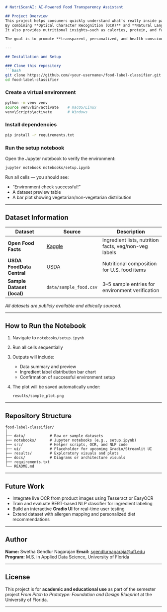 

````markdown
# NutriScanAI: AI-Powered Food Transparency Assistant

## Project Overview
This project helps consumers quickly understand what’s really inside packaged food items.  
By combining **Optical Character Recognition (OCR)** and **Natural Language Processing (NLP)**, the system reads ingredient lists from product photos and classifies them as **Vegetarian**, **Non-Vegetarian**, or **Allergen-Containing**.  
It also provides nutritional insights—such as calories, protein, and fat—by integrating data from **Open Food Facts** and **USDA FoodData Central**.  

The goal is to promote **transparent, personalized, and health-conscious food choices** for vegetarians, people with allergies, and health-focused users.

---

## Installation and Setup

### Clone this repository
```bash
git clone https://github.com/<your-username>/food-label-classifier.git
cd food-label-classifier
````

### Create a virtual environment

```bash
python -m venv venv
source venv/bin/activate    # macOS/Linux
venv\Scripts\activate       # Windows
```

### Install dependencies

```bash
pip install -r requirements.txt
```

###  Run the setup notebook

Open the Jupyter notebook to verify the environment:

```bash
jupyter notebook notebooks/setup.ipynb
```

Run all cells — you should see:

* “Environment check successful!”
* A dataset preview table
* A bar plot showing vegetarian/non-vegetarian distribution

---

## Dataset Information

| Dataset                    | Source                                                                   | Description                                           |
| -------------------------- | ------------------------------------------------------------------------ | ----------------------------------------------------- |
| **Open Food Facts**        | [Kaggle](https://www.kaggle.com/datasets/openfoodfacts/world-food-facts) | Ingredient lists, nutrition facts, veg/non-veg labels |
| **USDA FoodData Central**  | [USDA](https://fdc.nal.usda.gov/download-datasets.html)                  | Nutritional composition for U.S. food items           |
| **Sample Dataset (local)** | `data/sample_food.csv`                                                   | 3–5 sample entries for environment verification       |

*All datasets are publicly available and ethically sourced.*

---

## How to Run the Notebook

1. Navigate to `notebooks/setup.ipynb`
2. Run all cells sequentially
3. Outputs will include:

   * Data summary and preview
   * Ingredient label distribution bar chart
   * Confirmation of successful environment setup
4. The plot will be saved automatically under:

   ```
   results/sample_plot.png
   ```

---

## Repository Structure

```
food-label-classifier/
│
├── data/           # Raw or sample datasets
├── notebooks/      # Jupyter notebooks (e.g., setup.ipynb)
├── src/            # Helper scripts, OCR, and NLP code
├── ui/             # Placeholder for upcoming Gradio/Streamlit UI
├── results/        # Exploratory visuals and plots
├── docs/           # Diagrams or architecture visuals
├── requirements.txt
└── README.md
```

---

## Future Work

* Integrate live OCR from product images using Tesseract or EasyOCR
* Train and evaluate BERT-based NLP classifier for ingredient labeling
* Build an interactive **Gradio UI** for real-time user testing
* Extend dataset with allergen mapping and personalized diet recommendations

---

##  Author

**Name:** Swetha Gendlur Nagarajan
**Email:** [sgendlurnagaraja@ufl.edu](mailto:sgendlurnagaraja@ufl.edu)
**Program:** M.S. in Applied Data Science, University of Florida

---

## License

This project is for **academic and educational use** as part of the semester project *From Pitch to Prototype: Foundation and Design Blueprint* at the University of Florida.

---
